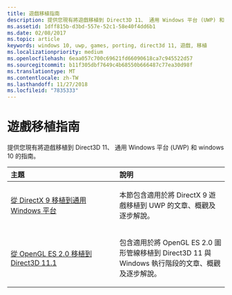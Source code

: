 ```yaml
---
title: 遊戲移植指南
description: 提供您現有將遊戲移植到 Direct3D 11、 通用 Windows 平台 (UWP) 和 windows 10 的指南。
ms.assetid: 1dff815b-d3bd-557e-52c1-58e40f4dd6b1
ms.date: 02/08/2017
ms.topic: article
keywords: windows 10, uwp, games, porting, direct3d 11, 遊戲, 移植
ms.localizationpriority: medium
ms.openlocfilehash: 6eaa057c700c69621fd66090618ca7c945522d57
ms.sourcegitcommit: b11f305dbf7649c4b68550b666487c77ea30d98f
ms.translationtype: MT
ms.contentlocale: zh-TW
ms.lasthandoff: 11/27/2018
ms.locfileid: "7835333"
---
```

# <a name="game-porting-guides"></a>遊戲移植指南



提供您現有將遊戲移植到 Direct3D 11、 通用 Windows 平台 (UWP) 和 windows 10 的指南。

<table>
<colgroup>
<col width="50%" />
<col width="50%" />
</colgroup>
<thead>
<tr class="header">
<th align="left">主題</th>
<th align="left">說明</th>
</tr>
</thead>
<tbody>
<tr class="odd">
<td align="left"><p><a href="porting-your-directx-9-game-to-windows-store.md">從 DirectX 9 移植到通用 Windows 平台</a></p></td>
<td align="left"><p>本節包含適用於將 DirectX 9 遊戲移植到 UWP 的文章、概觀及逐步解說。</p></td>
</tr>
<tr class="even">
<td align="left"><p><a href="port-from-opengl-es-2-0-to-directx-11-1.md">從 OpenGL ES 2.0 移植到 Direct3D 11.1</a></p></td>
<td align="left"><p>包含適用於將 OpenGL ES 2.0 圖形管線移植到 Direct3D 11 與 Windows 執行階段的文章、概觀及逐步解說。</p></td>
</tr>
</tbody>
</table>

 


 

 

 




